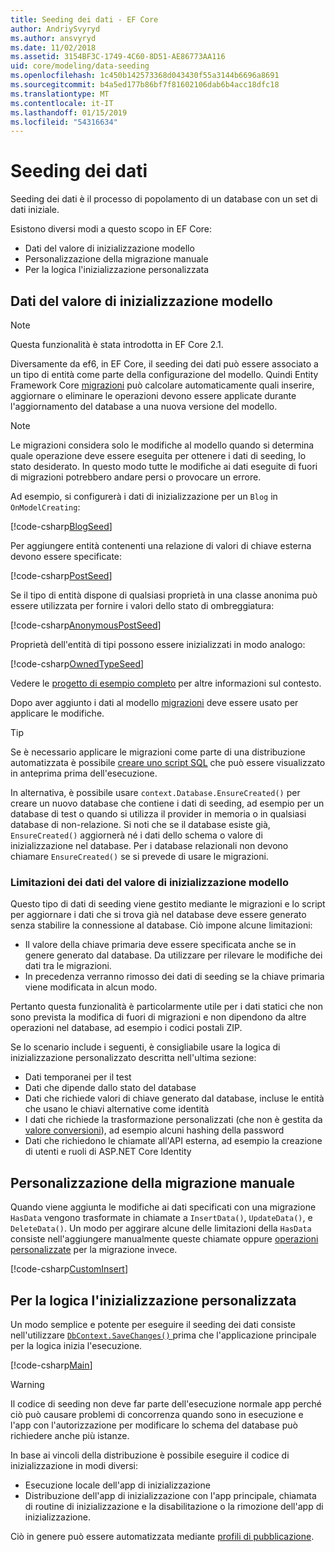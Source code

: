 ```yaml
---
title: Seeding dei dati - EF Core
author: AndriySvyryd
ms.author: ansvyryd
ms.date: 11/02/2018
ms.assetid: 3154BF3C-1749-4C60-8D51-AE86773AA116
uid: core/modeling/data-seeding
ms.openlocfilehash: 1c450b142573368d043430f55a3144b6696a8691
ms.sourcegitcommit: b4a5ed177b86bf7f81602106dab6b4acc18dfc18
ms.translationtype: MT
ms.contentlocale: it-IT
ms.lasthandoff: 01/15/2019
ms.locfileid: "54316634"
---
```

# <a name="data-seeding"></a>Seeding dei dati

Seeding dei dati è il processo di popolamento di un database con un set di dati iniziale.

Esistono diversi modi a questo scopo in EF Core:
* Dati del valore di inizializzazione modello
* Personalizzazione della migrazione manuale
* Per la logica l'inizializzazione personalizzata

## <a name="model-seed-data"></a>Dati del valore di inizializzazione modello

> [!NOTE]
> Questa funzionalità è stata introdotta in EF Core 2.1.

Diversamente da ef6, in EF Core, il seeding dei dati può essere associato a un tipo di entità come parte della configurazione del modello. Quindi Entity Framework Core [migrazioni](xref:core/managing-schemas/migrations/index) può calcolare automaticamente quali inserire, aggiornare o eliminare le operazioni devono essere applicate durante l'aggiornamento del database a una nuova versione del modello.

> [!NOTE]
> Le migrazioni considera solo le modifiche al modello quando si determina quale operazione deve essere eseguita per ottenere i dati di seeding, lo stato desiderato. In questo modo tutte le modifiche ai dati eseguite di fuori di migrazioni potrebbero andare persi o provocare un errore.

Ad esempio, si configurerà i dati di inizializzazione per un `Blog` in `OnModelCreating`:

[!code-csharp[BlogSeed](../../../samples/core/Modeling/DataSeeding/DataSeedingContext.cs?name=BlogSeed)]

Per aggiungere entità contenenti una relazione di valori di chiave esterna devono essere specificate:

[!code-csharp[PostSeed](../../../samples/core/Modeling/DataSeeding/DataSeedingContext.cs?name=PostSeed)]

Se il tipo di entità dispone di qualsiasi proprietà in una classe anonima può essere utilizzata per fornire i valori dello stato di ombreggiatura:

[!code-csharp[AnonymousPostSeed](../../../samples/core/Modeling/DataSeeding/DataSeedingContext.cs?name=AnonymousPostSeed)]

Proprietà dell'entità di tipi possono essere inizializzati in modo analogo:

[!code-csharp[OwnedTypeSeed](../../../samples/core/Modeling/DataSeeding/DataSeedingContext.cs?name=OwnedTypeSeed)]

Vedere le [progetto di esempio completo](https://github.com/aspnet/EntityFramework.Docs/tree/master/samples/core/Modeling/DataSeeding) per altre informazioni sul contesto.

Dopo aver aggiunto i dati al modello [migrazioni](xref:core/managing-schemas/migrations/index) deve essere usato per applicare le modifiche.

> [!TIP]
> Se è necessario applicare le migrazioni come parte di una distribuzione automatizzata è possibile [creare uno script SQL](xref:core/managing-schemas/migrations/index#generate-sql-scripts) che può essere visualizzato in anteprima prima dell'esecuzione.

In alternativa, è possibile usare `context.Database.EnsureCreated()` per creare un nuovo database che contiene i dati di seeding, ad esempio per un database di test o quando si utilizza il provider in memoria o in qualsiasi database di non-relazione. Si noti che se il database esiste già, `EnsureCreated()` aggiornerà né i dati dello schema o valore di inizializzazione nel database. Per i database relazionali non devono chiamare `EnsureCreated()` se si prevede di usare le migrazioni.

### <a name="limitations-of-model-seed-data"></a>Limitazioni dei dati del valore di inizializzazione modello

Questo tipo di dati di seeding viene gestito mediante le migrazioni e lo script per aggiornare i dati che si trova già nel database deve essere generato senza stabilire la connessione al database. Ciò impone alcune limitazioni:
* Il valore della chiave primaria deve essere specificata anche se in genere generato dal database. Da utilizzare per rilevare le modifiche dei dati tra le migrazioni.
* In precedenza verranno rimosso dei dati di seeding se la chiave primaria viene modificata in alcun modo.

Pertanto questa funzionalità è particolarmente utile per i dati statici che non sono prevista la modifica di fuori di migrazioni e non dipendono da altre operazioni nel database, ad esempio i codici postali ZIP.

Se lo scenario include i seguenti, è consigliabile usare la logica di inizializzazione personalizzato descritta nell'ultima sezione:
* Dati temporanei per il test
* Dati che dipende dallo stato del database
* Dati che richiede valori di chiave generato dal database, incluse le entità che usano le chiavi alternative come identità
* I dati che richiede la trasformazione personalizzati (che non è gestita da [valore conversioni](xref:core/modeling/value-conversions)), ad esempio alcuni hashing della password
* Dati che richiedono le chiamate all'API esterna, ad esempio la creazione di utenti e ruoli di ASP.NET Core Identity

## <a name="manual-migration-customization"></a>Personalizzazione della migrazione manuale

Quando viene aggiunta le modifiche ai dati specificati con una migrazione `HasData` vengono trasformate in chiamate a `InsertData()`, `UpdateData()`, e `DeleteData()`. Un modo per aggirare alcune delle limitazioni della `HasData` consiste nell'aggiungere manualmente queste chiamate oppure [operazioni personalizzate](xref:core/managing-schemas/migrations/operations) per la migrazione invece.

[!code-csharp[CustomInsert](../../../samples/core/Modeling/DataSeeding/Migrations/20181102235626_Initial.cs?name=CustomInsert)]

## <a name="custom-initialization-logic"></a>Per la logica l'inizializzazione personalizzata

Un modo semplice e potente per eseguire il seeding dei dati consiste nell'utilizzare [ `DbContext.SaveChanges()` ](xref:core/saving/index) prima che l'applicazione principale per la logica inizia l'esecuzione.

[!code-csharp[Main](../../../samples/core/Modeling/DataSeeding/Program.cs?name=CustomSeeding)]

> [!WARNING]
> Il codice di seeding non deve far parte dell'esecuzione normale app perché ciò può causare problemi di concorrenza quando sono in esecuzione e l'app con l'autorizzazione per modificare lo schema del database può richiedere anche più istanze.

In base ai vincoli della distribuzione è possibile eseguire il codice di inizializzazione in modi diversi:
* Esecuzione locale dell'app di inizializzazione
* Distribuzione dell'app di inizializzazione con l'app principale, chiamata di routine di inizializzazione e la disabilitazione o la rimozione dell'app di inizializzazione.

Ciò in genere può essere automatizzata mediante [profili di pubblicazione](https://docs.microsoft.com/en-us/aspnet/core/host-and-deploy/visual-studio-publish-profiles).
